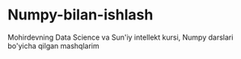# Numpy-bilan-ishlash
Mohirdevning Data Science va Sun'iy intellekt kursi,  Numpy darslari bo'yicha qilgan mashqlarim
